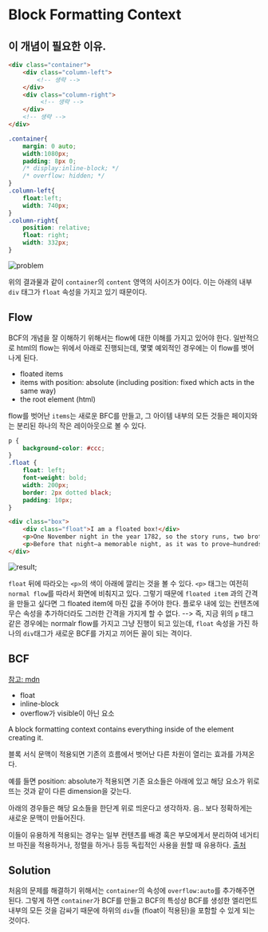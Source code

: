 
# Block Formatting Context

## 이 개념이 필요한 이유. 

``` HTML
<div class="container">
    <div class="column-left">
        <!-- 생략 -->
    </div>
    <div class="column-right">
         <!-- 생략 -->
    </div>
    <!-- 생략 -->
</div> 
```

```CSS
.container{
    margin: 0 auto;
    width:1080px; 
    padding: 8px 0;
    /* display:inline-block; */
    /* overflow: hidden; */
}
.column-left{
    float:left;
    width: 740px;
}
.column-right{
    position: relative;
    float: right;
    width: 332px;
}
```

![problem](../img/floatprob.png)

위의 결과물과 같이 `container`의 `content` 영역의 사이즈가 0이다. 
이는 아래의 내부 `div` 태그가 `float` 속성을 가지고 있기 때문이다. 

## Flow

BCF의 개념을 잘 이해하기 위해서는 flow에 대한 이해를 가지고 있어야 한다. 일반적으로 html의 flow는 위에서 아래로 진행되는데, 몇몇 예외적인 경우에는 이 flow를 벗어나게 된다. 

* floated items
* items with position: absolute (including position: fixed which acts in the same way)
* the root element (html)

flow를 벗어난 `items`는 새로운 BFC를 만들고, 그 아이템 내부의 모든 것들은 페이지와는 분리된 하나의 작은 레이아웃으로 볼 수 있다. 

```CSS
p {
    background-color: #ccc;
}
.float {
    float: left;
    font-weight: bold;
    width: 200px;
    border: 2px dotted black;
    padding: 10px;
}
```

```HTML
<div class="box">
    <div class="float">I am a floated box!</div>
    <p>One November night in the year 1782, so the story runs, two brothers sat over their winter fire in the little French town of Annonay, watching the grey smoke-wreaths from the hearth curl up the wide chimney. Their names were Stephen and Joseph Montgolfier, they were papermakers by trade, and were noted as possessing thoughtful minds and a deep interest in all scientific knowledge and new discovery.</p>
    <p>Before that night—a memorable night, as it was to prove—hundreds of millions of people had watched the rising smoke-wreaths of their fires without drawing any special inspiration from the fact.”</p>
</div>
```

![result](../img/flow.png);

`float` 뒤에 따라오는 `<p>`의 색이 아래에 깔리는 것을 볼 수 있다. `<p>` 태그는 여전히 `normal flow`를 따라서 화면에 비춰지고 있다. 그렇기 때문에 `floated item` 과의 간격을 만들고 싶다면 그 floated item에 마진 값을 주어야 한다. 플로우 내에 있는 컨텐츠에 무슨 속성을 추가하더라도 그러한 간격을 가지게 할 수 없다. 
--> 즉, 지금 위의 `p` 태그 같은 경우에는 normalr flow를 가지고 그냥 진행이 되고 있는데, `float` 속성을 가진 하나의 `div`태그가 새로운 BCF를 가지고 끼어든 꼴이 되는 격이다. 

## BCF

[참고: mdn](https://developer.mozilla.org/ko/docs/Web/Guide/CSS/Block_formatting_context)

* float
* inline-block
* overflow가 visible이 아닌 요소

A block formatting context contains everything inside of the element creating it.

블록 서식 문맥이 적용되면 기존의 흐름에서 벗어난 다른 차원이 열리는 효과를 가져온다.

예를 들면 position: absolute가 적용되면 기존 요소들은 아래에 있고 해당 요소가 위로 뜨는 것과 같이 다른 dimension을 갖는다.

아래의 경우들은 해당 요소들을 한단계 위로 띄운다고 생각하자. 음.. 보다 정확하게는 새로운 문맥이 만들어진다.

이들이 유용하게 적용되는 경우는 일부 컨텐츠를 배경 혹은 부모에게서 분리하여 네거티브 마진을 적용하거나, 정렬을 하거나 등등 독립적인 사용을 원할 때 유용하다.  [출처](https://susu91.tistory.com/155)

## Solution

처음의 문제를 해결하기 위해서는 `container`의 속성에 `overflow:auto`를 추가해주면 된다. 그렇게 하면 `container`가 BCF를 만들고 BCF의 특성상 BCF를 생성한 엘리먼트 내부의 모든 것을 감싸기 때문에 하위의 `div`들 (float이 적용된)을 포함할 수 있게 되는 것이다. 
